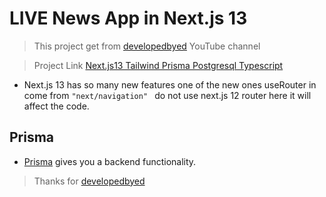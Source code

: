 # LIVE News App in Next.js 13


>This project get from [developedbyed](https://www.youtube.com/@developedbyed) YouTube channel

>Project Link [Next.js13 Tailwind Prisma Postgresql Typescript](https://www.youtube.com/watch?v=gxkwMm_j850)


- Next.js 13 has so many new features one of the new ones useRouter in come from `"next/navigation" ` do not use next.js 12 router here it will affect the code.

## Prisma

- [Prisma](https://www.prisma.io/) gives you a backend functionality.


> Thanks for [developedbyed](https://www.youtube.com/@developedbyed)
